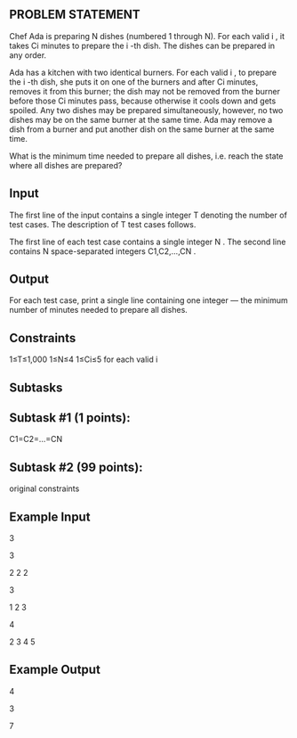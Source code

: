 ## PROBLEM STATEMENT
Chef Ada is preparing N dishes (numbered 1 through N). For each valid i , it takes Ci minutes to prepare the i -th dish.
The dishes can be prepared in any order.

Ada has a kitchen with two identical burners. For each valid i , to prepare the i -th dish, she puts it on one of the 
burners and after Ci minutes, removes it from this burner; the dish may not be removed from the burner before those Ci
minutes pass, because otherwise it cools down and gets spoiled. Any two dishes may be prepared simultaneously, however, 
no two dishes may be on the same burner at the same time. Ada may remove a dish from a burner and put another dish on 
the same burner at the same time.

What is the minimum time needed to prepare all dishes, i.e. reach the state where all dishes are prepared?

## Input
The first line of the input contains a single integer T denoting the number of test cases. The description of T test cases
follows.

The first line of each test case contains a single integer N .
The second line contains N space-separated integers C1,C2,…,CN .

## Output
For each test case, print a single line containing one integer ― the minimum number of minutes needed to prepare all dishes.

## Constraints
1≤T≤1,000
1≤N≤4
1≤Ci≤5 for each valid i

## Subtasks

## Subtask #1 (1 points): 
C1=C2=…=CN

## Subtask #2 (99 points): 
original constraints

## Example Input
3

3

2   2   2

3

1   2   3

4

2   3   4   5


## Example Output
4

3

7
